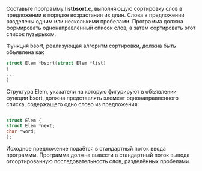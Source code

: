 Составьте программу **listbsort.c**, выполняющую сортировку слов в предложении в порядке возрастания их длин. Слова в предложении разделены одним или несколькими пробелами. Программа должна формировать однонаправленный список слов, а затем сортировать этот список пузырьком.

Функция bsort, реализующая алгоритм сортировки, должна быть объявлена как
```C
struct Elem *bsort(struct Elem *list)  
{  
...  
}  
```
Структура Elem, указатели на которую фигурируют в объявлении функции bsort, должна представлять элемент однонаправленного списка, содержащего одно слово из предложения:
```C 

struct Elem {  
struct Elem *next;  
char *word;  
};  

```
Исходное предложение подаётся в стандартный поток ввода программы. Программа должна вывести в стандартный поток вывода отсортированную последовательность слов, разделённых пробелами.
